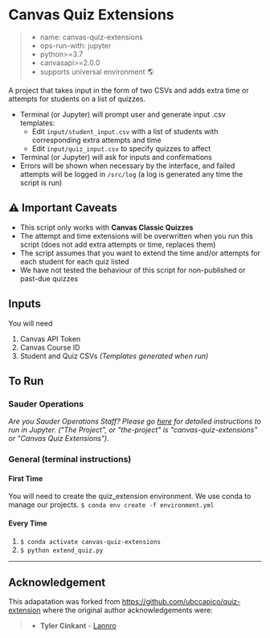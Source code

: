 # Canvas Quiz Extensions

> - name: canvas-quiz-extensions
> - ops-run-with: jupyter
> - python>=3.7
> - canvasapi>=2.0.0
> - supports universal environment 🌎

A project that takes input in the form of two CSVs and adds extra time or attempts for students on a list of quizzes.

* Terminal (or Jupyter) will prompt user and generate input .csv templates:
   * Edit `input/student_input.csv` with a list of students with corresponding extra attempts and time
   * Edit `input/quiz_input.csv` to specify quizzes to affect
* Terminal (or Jupyter) will ask for inputs and confirmations
* Errors will be shown when necessary by the interface, and failed attempts will be logged in `/src/log` (a log is generated any time the script is run)

## :warning: Important Caveats

* This script only works with **Canvas Classic Quizzes**
* The attempt and time extensions will be overwritten when you run this script (does not add extra attempts or time, replaces them)
* The script assumes that you want to extend the time and/or attempts for each student for each quiz listed
* We have not tested the behaviour of this script for non-published or past-due quizzes

## Inputs

You will need
1. Canvas API Token
1. Canvas Course ID
2. Student and Quiz CSVs *(Templates generated when run)*


## To Run

### Sauder Operations

_Are you Sauder Operations Staff? Please go [here](https://github.com/saud-learning-services/instructions-and-other-templates/blob/main/docs/running-instructions.md) for detailed instructions to run in Jupyter. ("The Project", or "the-project" is "canvas-quiz-extensions" or "Canvas Quiz Extensions")._

### General (terminal instructions)

#### First Time

You will need to create the quiz_extension environment. We use conda to manage our projects.
`$ conda env create -f environment.yml`

#### Every Time

1. `$ conda activate canvas-quiz-extensions`
1. `$ python extend_quiz.py`

---

## Acknowledgement

This adapatation was forked from https://github.com/ubccapico/quiz-extension where the original author acknowledgements were:

> - **Tyler Cinkant** - [Lannro](https://github.com/Lannro)
